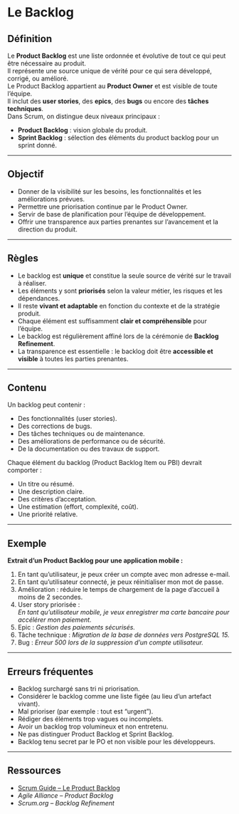 # Le Backlog

## Définition
Le **Product Backlog** est une liste ordonnée et évolutive de tout ce qui peut être nécessaire au produit.  
Il représente une source unique de vérité pour ce qui sera développé, corrigé, ou amélioré.  
Le Product Backlog appartient au **Product Owner** et est visible de toute l’équipe.  
Il inclut des **user stories**, des **epics**, des **bugs** ou encore des **tâches techniques**.  
Dans Scrum, on distingue deux niveaux principaux :
- **Product Backlog** : vision globale du produit.  
- **Sprint Backlog** : sélection des éléments du product backlog pour un sprint donné.  

---

## Objectif
- Donner de la visibilité sur les besoins, les fonctionnalités et les améliorations prévues.  
- Permettre une priorisation continue par le Product Owner.  
- Servir de base de planification pour l’équipe de développement.  
- Offrir une transparence aux parties prenantes sur l’avancement et la direction du produit.  

---

## Règles
- Le backlog est **unique** et constitue la seule source de vérité sur le travail à réaliser.  
- Les éléments y sont **priorisés** selon la valeur métier, les risques et les dépendances.  
- Il reste **vivant et adaptable** en fonction du contexte et de la stratégie produit.  
- Chaque élément est suffisamment **clair et compréhensible** pour l’équipe.  
- Le backlog est régulièrement affiné lors de la cérémonie de **Backlog Refinement**.  
- La transparence est essentielle : le backlog doit être **accessible et visible** à toutes les parties prenantes.  

---

## Contenu
Un backlog peut contenir :
- Des fonctionnalités (user stories).  
- Des corrections de bugs.  
- Des tâches techniques ou de maintenance.  
- Des améliorations de performance ou de sécurité.  
- De la documentation ou des travaux de support.  

Chaque élément du backlog (Product Backlog Item ou PBI) devrait comporter :
- Un titre ou résumé.  
- Une description claire.  
- Des critères d’acceptation.  
- Une estimation (effort, complexité, coût).  
- Une priorité relative.  

---

## Exemple
**Extrait d’un Product Backlog pour une application mobile :**
1. En tant qu’utilisateur, je peux créer un compte avec mon adresse e-mail.  
2. En tant qu’utilisateur connecté, je peux réinitialiser mon mot de passe.  
3. Amélioration : réduire le temps de chargement de la page d’accueil à moins de 2 secondes.  
4. User story priorisée :  
  *En tant qu’utilisateur mobile, je veux enregistrer ma carte bancaire pour accélérer mon paiement.*  
5. Epic : *Gestion des paiements sécurisés.*  
6. Tâche technique : *Migration de la base de données vers PostgreSQL 15.*  
7. Bug : *Erreur 500 lors de la suppression d’un compte utilisateur.*

---

## Erreurs fréquentes
- Backlog surchargé sans tri ni priorisation. 
- Considérer le backlog comme une liste figée (au lieu d’un artefact vivant).  
- Mal prioriser (par exemple : tout est “urgent”).  
- Rédiger des éléments trop vagues ou incomplets.  
- Avoir un backlog trop volumineux et non entretenu.  
- Ne pas distinguer Product Backlog et Sprint Backlog.  
- Backlog tenu secret par le PO et non visible pour les développeurs.  

---

## Ressources
- [Scrum Guide – Le Product Backlog](https://scrumguides.org/scrum-guide.html#product-backlog)  
- *Agile Alliance – Product Backlog*  
- *Scrum.org – Backlog Refinement*  
